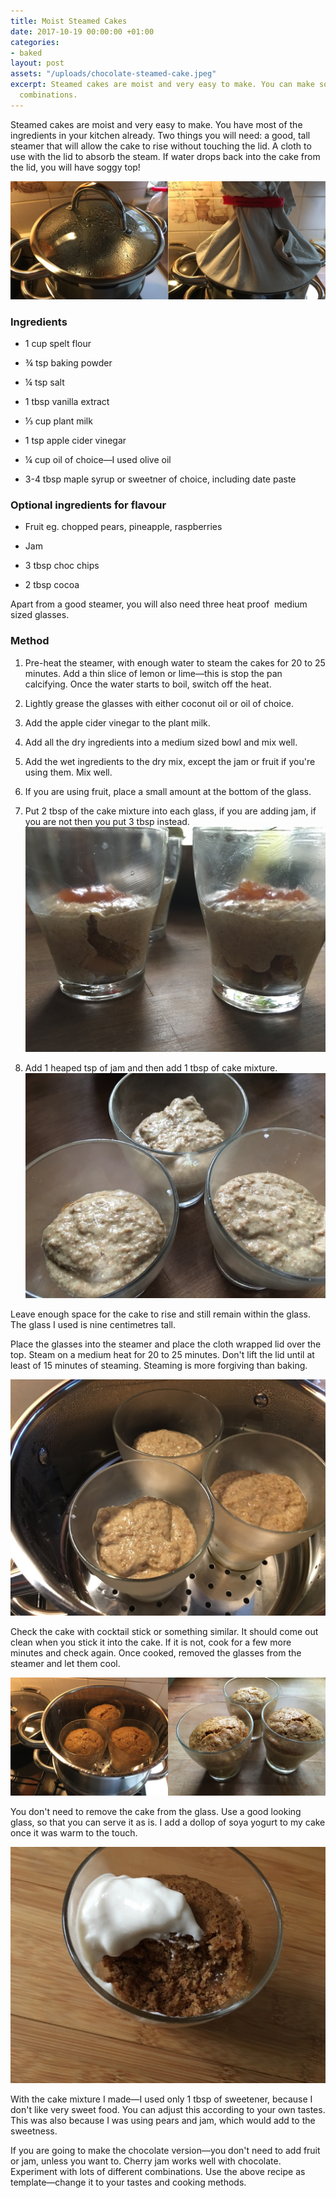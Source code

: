 ```yaml
---
title: Moist Steamed Cakes
date: 2017-10-19 00:00:00 +01:00
categories:
- baked
layout: post
assets: "/uploads/chocolate-steamed-cake.jpeg"
excerpt: Steamed cakes are moist and very easy to make. You can make so many flavour
  combinations.
---
```


Steamed cakes are moist and very easy to make. You have most of the ingredients in your kitchen already. Two things you will need: a good, tall steamer that will allow the cake to rise without touching the lid. A cloth to use with the lid to absorb the steam. If water drops back into the cake from the lid, you will have soggy top!

![steamer-lid.jpeg](/uploads/steamer-lid.jpeg)

### Ingredients

* 1 cup spelt flour

* ¾ tsp baking powder

* ¼ tsp salt

* 1 tbsp vanilla extract

* ⅓ cup plant milk

* 1 tsp apple cider vinegar

* ¼ cup oil of choice—I used olive oil

* 3-4 tbsp maple syrup or sweetner of choice, including date paste

### Optional ingredients for flavour

* Fruit eg. chopped pears, pineapple, raspberries

* Jam

* 3 tbsp choc chips

* 2 tbsp cocoa

Apart from a good steamer, you will also need three heat proof  medium sized glasses.

### Method

1. Pre-heat the steamer, with enough water to steam the cakes for 20 to 25 minutes. Add a thin slice of lemon or lime—this is stop the pan calcifying. Once the water starts to boil, switch off the heat.

1. Lightly grease the glasses with either coconut oil or oil of choice.

1. Add the apple cider vinegar to the plant milk.

1. Add all the dry ingredients into a medium sized bowl and mix well.

1. Add the wet ingredients to the dry mix, except the jam or fruit if you're using them. Mix well.

1. If you are using fruit, place a small amount at the bottom of the glass.

1. Put 2 tbsp of the cake mixture into each glass, if you are adding jam, if you are not then you put 3 tbsp instead. ![cake-mixture-in-glass-side.jpeg](/uploads/cake-mixture-in-glass-side.jpeg)

1. Add 1 heaped tsp of jam and then add 1 tbsp of cake mixture. ![cake-mixture-in-glass.jpeg](/uploads/cake-mixture-in-glass.jpeg)

Leave enough space for the cake to rise and still remain within the glass. The glass I used is nine centimetres tall.

Place the glasses into the steamer and place the cloth wrapped lid over the top. Steam on a medium heat for 20 to 25 minutes. Don't lift the lid until at least of 15 minutes of steaming. Steaming is more forgiving than baking.

![cakes-in-steamer.jpeg](/uploads/cakes-in-steamer.jpeg)

Check the cake with cocktail stick or something similar. It should come out clean when you stick it into the cake. If it is not, cook for a few more minutes and check again. Once cooked, removed the glasses from the steamer and let them cool.

![steamed-cakes.jpeg](/uploads/steamed-cakes.jpeg)

You don't need to remove the cake from the glass. Use a good looking glass, so that you can serve it as is. I add a dollop of soya yogurt to my cake once it was warm to the touch.

![steamed-pear-jam-cake.jpeg](/uploads/steamed-pear-jam-cake.jpeg)

With the cake mixture I made—I used only 1 tbsp of sweetener, because I don't like very sweet food. You can adjust this according to your own tastes. This was also because I was using pears and jam, which would add to the sweetness.

If you are going to make the chocolate version—you don't need to add fruit or jam, unless you want to. Cherry jam works well with chocolate. Experiment with lots of different combinations. Use the above recipe as template—change it to your tastes and cooking methods.
